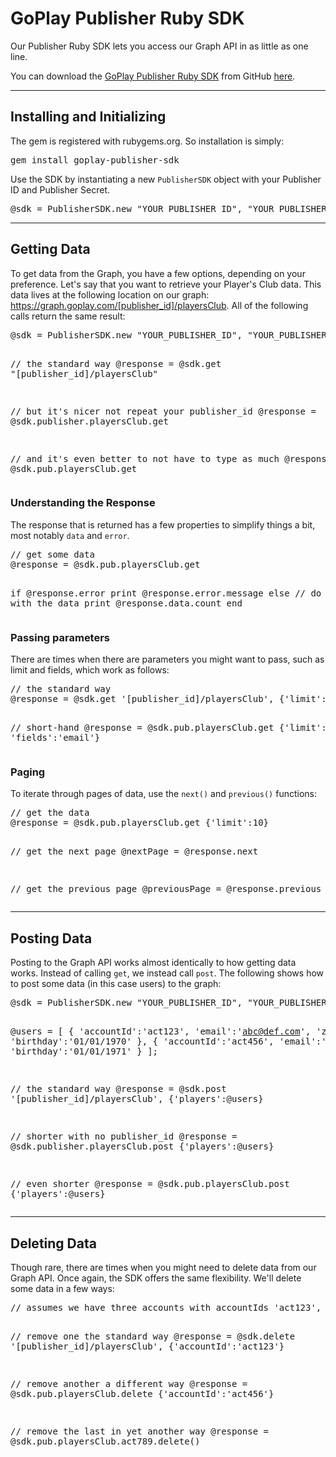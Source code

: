 GoPlay Publisher Ruby SDK
========================

Our Publisher Ruby SDK lets you access our Graph API in as little as one line.

You can download the [GoPlay Publisher Ruby SDK](https://github.com/gamestamper/goplay-publisher-ruby-sdk) from 
GitHub [here](https://github.com/gamestamper/goplay-publisher-ruby-sdk).

* * *

## Installing and Initializing

The gem is registered with rubygems.org.  So installation is simply:

<div class="preWide"><pre>
gem install goplay-publisher-sdk
</pre></div>

Use the SDK by instantiating a new `PublisherSDK` object with your Publisher ID and Publisher Secret.

<div class="preWide"><pre>
@sdk = PublisherSDK.new "YOUR_PUBLISHER_ID", "YOUR_PUBLISHER_SECRET"
</pre></div>

* * *

## Getting Data

To get data from the Graph, you have a few options, depending on your preference. Let's say that you want to 
retrieve your Player's Club data.  This data lives at the following location on our graph: https://graph.goplay.com/[publisher_id]/playersClub. 
All of the following calls return the same result:

<div class="preWide"><pre>
@sdk = PublisherSDK.new "YOUR_PUBLISHER_ID", "YOUR_PUBLISHER_SECRET"

// the standard way
@response = @sdk.get "[publisher_id]/playersClub"

// but it's nicer not repeat your publisher_id
@response = @sdk.publisher.playersClub.get

// and it's even better to not have to type as much
@response = @sdk.pub.playersClub.get
</pre></div>

### Understanding the Response

The response that is returned has a few properties to simplify things a bit, most notably `data` and `error`.

<div class="preWide"><pre>
// get some data
@response = @sdk.pub.playersClub.get

if @response.error
  print @response.error.message
else
  // do something with the data
  print @response.data.count
end
</pre></div>

### Passing parameters

There are times when there are parameters you might want to pass, such as limit and fields, which work as follows:

<div class="preWide"><pre>
// the standard way
@response = @sdk.get '[publisher_id]/playersClub', {'limit':10, 'fields':'email'}

// short-hand
@response = @sdk.pub.playersClub.get {'limit':10, 'fields':'email'}
</pre></div>

### Paging

To iterate through pages of data, use the `next()` and `previous()` functions:

<div class="preWide"><pre>
// get the data
@response = @sdk.pub.playersClub.get {'limit':10}

// get the next page
@nextPage = @response.next

// get the previous page
@previousPage = @response.previous
</pre></div>

* * *

## Posting Data

Posting to the Graph API works almost identically to how getting data works. Instead of calling `get`, we instead 
call `post`. The following shows how to post some data (in this case users) to the graph:

<div class="preWide"><pre>
@sdk = PublisherSDK.new "YOUR_PUBLISHER_ID", "YOUR_PUBLISHER_SECRET"

@users = [
	{
		'accountId':'act123', 'email':'abc@def.com', 
		'zip':'12345', 'birthday':'01/01/1970'
	},
	{
		'accountId':'act456', 'email':'def@ghi.com', 
		'zip':'67890', 'birthday':'01/01/1971'
	}
];

// the standard way
@response = @sdk.post '[publisher_id]/playersClub', {'players':@users}

// shorter with no publisher_id
@response = @sdk.publisher.playersClub.post {'players':@users}

// even shorter
@response = @sdk.pub.playersClub.post {'players':@users}
</pre></div>

* * *

## Deleting Data

Though rare, there are times when you might need to delete data from our Graph API. Once again, the SDK offers the same 
flexibility. We'll delete some data in a few ways:

<div class="preWide"><pre>
// assumes we have three accounts with accountIds 'act123', 'act456', and 'act789'

// remove one the standard way
@response = @sdk.delete '[publisher_id]/playersClub', {'accountId':'act123'}

// remove another a different way
@response = @sdk.pub.playersClub.delete {'accountId':'act456'}

// remove the last in yet another way
@response = @sdk.pub.playersClub.act789.delete()
</pre></div>
